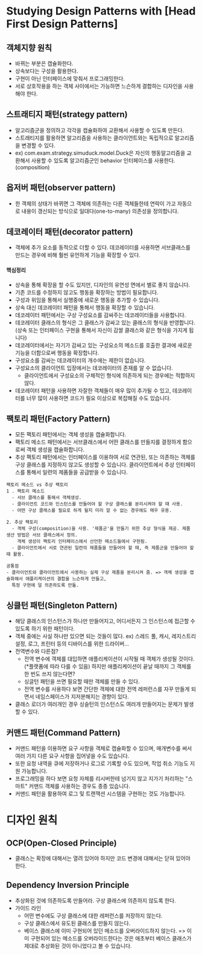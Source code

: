 # Studying Design Patterns with [Head First Design Patterns]

## 객체지향 원칙
- 바뀌는 부분은 캡슐화한다.
- 상속보다는 구성을 활용한다.
- 구현이 아닌 인터페이스에 맞춰서 프로그래밍한다.
- 서로 상호작용을 하는 객체 사이에서는 가능하면 느슨하게 결합하는 디자인을 사용해야 한다.

## 스트래티지 패턴(strategy pattern)
- 알고리즘군을 정의하고 각각을 캡슐화하여 교환해서 사용할 수 있도록 만든다.
- 스트래티지를 활용하면 알고리즘을 사용하는 클라이언트와는 독립적으로 알고리즘을 변경할 수 있다.
- ex) com.exam.strategy.simuduck.model.Duck은 자신의 행동알고리즘을 교환해서 사용할 수 있도록
  알고리즘군인 behavior 인터페이스를 사용한다.(composition)

## 옵저버 패턴(observer pattern)
- 한 객체의 상태가 바뀌면 그 객체에 의존하는 다른 객체들한테 연락이 가고 자동으로 내용이 갱신되는 방식으로
일대다(one-to-many) 의존성을 정의합니다.
  
## 데코레이터 패턴(decorator pattern)
- 객체에 추가 요소를 동적으로 더할 수 있다. 데코레이터를 사용하면 서브클래스를 만드는 경우에 비해 훨씬 유언하게 기능을 확장할 수 있다.

#### 핵심정리
- 상속을 통해 확장을 할 수도 있지만, 디자인의 유연성 면에서 별로 좋지 않습니다.
- 기존 코드를 수정하지 않고도 행동을 확장하는 방법이 필요합니다.
- 구성과 위임을 통해서 실행중에 새로운 행동을 추가할 수 있습니다.
- 상속 대신 데코레이터 패턴을 통해서 행동을 확장할 수 있습니다.
- 데코레이터 패턴에서는 구상 구성요소를 감싸주는 데코레이터들을 사용합니다.
- 데코레이터 클래스의 형식은 그 클래스가 감싸고 있는 클래스의 형식을 반영합니다.(상속 또는 인터페이스 구현을 통해서 자신이 감쌀 클래스와 같은 형식을 가지게 됩니다)
- 데코레이터에서는 자기가 감싸고 있는 구성요소의 메소드를 호출한 결과에 새로운 기능을 더함으로써 행동을 확장합니다.
- 구성요소를 감싸는 데코레이터의 개수에는 제한이 없습니다.
- 구성요소의 클라이언트 입장에서는 데코레이터의 존재를 알 수 없습니다.
  - 클라이언트에서 구성요소의 구체적인 형식에 의존하게 되는 경우에는 적합하지 않다.  
- 데코레이터 패턴을 사용하면 자잘한 객체들이 매우 많이 추가될 수 있고, 데코레이터를 너무 많이 사용하면 코드가 필요 이상으로 복잡해질 수도 있습니다.

## 팩토리 패턴(Factory Pattern)
- 모든 팩토리 패턴에서는 객체 생성을 캡슐화합니다.
- 팩토리 메소드 패턴에서는 서브클래스에서 어떤 클래스를 만들지를 결정하게 함으로써 객체 생성을 캡슐화합니다.
- 추상 팩토리 패턴에서는 인터페이스를 이용하여 서로 연관된, 또는 의존하는 객체를 구상 클래스를 지정하지 않고도 생성할 수 있습니다. 클라이언트에서
추상 인터페이스를 통해서 일련의 제품들을 공급받을 수 있습니다.
```
팩토리 메소드 vs 추상 팩토리
1 . 팩토리 메소드
  - 서브 클래스를 통해서 객체생성.
  - 클라이언트 코드와 인스턴스를 만들어야 할 구상 클래스를 분리시켜야 할 때 사용.
  - 어떤 구상 클래스를 필요로 하게 될지 미리 알 수 없는 경우에도 매우 유용. 

2. 추상 팩토리
  - 객체 구성(composition)을 사용. '제품군'을 만들기 위한 추상 형식을 제공. 제품 생산 방법은 서브 클래스에서 정의.
    객체 생성이 팩토리 인터페이스에서 선언한 메소드들에서 구현됨.
  - 클라이언트에서 서로 연관된 일련의 제품들을 만들어야 할 때, 즉 제품군을 만들어야 할 때 활용.

공통점 
- 클라이언트와 클라이언트에서 사용하는 실제 구상 제품을 분리시켜 줌. => 객체 생성을 캡슐화해서 애플리케이션의 결합을 느슨하게 만들고,
  특정 구현에 덜 의존하도록 만듦.
``` 

## 싱클턴 패턴(Singleton Pattern)
- 해당 클래스의 인스턴스가 하나만 만들어지고, 어디서든지 그 인스턴스에 접근할 수 있도록 하기 위한 패턴이다.
- 객체 중에는 사실 하나만 있으면 되는 것들이 많다. ex) 스레드 풀, 캐시, 레지스트리 설정, 로그, 프린터 등의 디바이스를 위한 드라이버...
- 전역변수와 다른점?
  - 전역 변수에 객체를 대입하면 애플리케이션이 시작될 때 객체가 생성될 것이다.(*플랫폼에 따라 다를 수 있음) 하지만 애플리케이션이 끝날 때까지 그 객체를 한 번도 쓰지 않는다면?
  - 싱글턴 패턴을 쓰면 필요할 때만 객체를 만들 수 있다.
  - 전역 변수를 사용하다 보면 간단한 객체에 대한 전역 레퍼런스를 자꾸 만들게 되면서 네임스페이스가 지저분해지는 경향이 있다.
- 클래스 로더가 여러개인 경우 싱슬턴의 인스턴스도 여러개 만들어지는 문제가 발생할 수 있다.

## 커맨드 패턴(Command Pattern)
- 커맨드 패턴을 이용하면 요구 사항을 객체로 캡슐화할 수 있으며, 매개변수를 써서 여러 가지 다른 요구 사항을 집어넣을 수도 있습니다.
- 또한 요청 내역을 큐에 저장하거나 로그로 기록할 수도 있으며, 작업 취소 기능도 지원 가능합니다.
- 프로그래밍을 하다 보면 요청 자체를 리시버한테 넘기지 않고 지가기 처리하는 "스마트" 커맨드 객체를 사용하는 경우도 종종 있습니다.
- 커맨드 패턴을 활용하여 로그 및 트랜잭션 시스템을 구현하는 것도 가능합니다.

# 디자인 원칙
## OCP(Open-Closed Principle)
- 클래스는 확장에 대해서는 열려 있어야 하지만 코드 변경에 대해서는 닫혀 있어야 한다.
## Dependency Inversion Principle
- 추상화된 것에 의존하도록 만들어라. 구상 클래스에 의존하지 않도록 한다.
- 가이드 라인
  - 어떤 변수에도 구상 클래스에 대한 레퍼런스를 저장하지 않는다.
  - 구상 클래스에서 유도된 클래스를 만들지 않는다.
  - 베이스 클래스에 이미 구현되어 있던 메소드를 오버라이드하지 않는다. => 이미 구현되어 있는 메소드를 오버라이드한다는 것은 애초부터 베이스 클래스가 제대로 추상화된 것이 아니었다고 볼 수 있습니다.